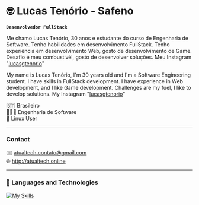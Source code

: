 # 🤓 Lucas Tenório - Safeno

**`Desenvolvedor FullStack`**


Me chamo Lucas Tenório, 30 anos e estudante do curso de Engenharia de Software. Tenho habilidades em desenvolvimento FullStack. Tenho experiência em desenvolvimento Web, gosto de desenvolvimento de Game. Desafio é meu combustivél, gosto de desenvolver soluções.
Meu Instagram "[lucasgtenorio](https://www.instagram.com/lucasgtenorio)"

My name is Lucas Tenório, I'm 30 years old and I'm a Software Engineering student. I have skills in FullStack development. I have experience in Web development, and I like Game development. Challenges are my fuel, I like to develop solutions. My Instagram "[lucasgtenorio](https://www.instagram.com/lucasgtenorio)"

🇧🇷 Brasileiro\
👨🏻‍🎓 Engenharia de Software\
🐧 Linux User


---
### Contact

✉️ atualtech.contato@gmail.com\
🌐 http://atualtech.online

---
### 🤖 Languages ​​and Technologies
[![My Skills](https://skillicons.dev/icons?i=php,laravel,html,css,javascript,mysql,bootstrap,linux,aws,gcp,java,python,blender,c,ubuntu,debian,discord,docker,git,npm,bash,sass,eclipse,vscode,tailwind,&perline=5)](https://skillicons.dev)


<br/>
<br/>


